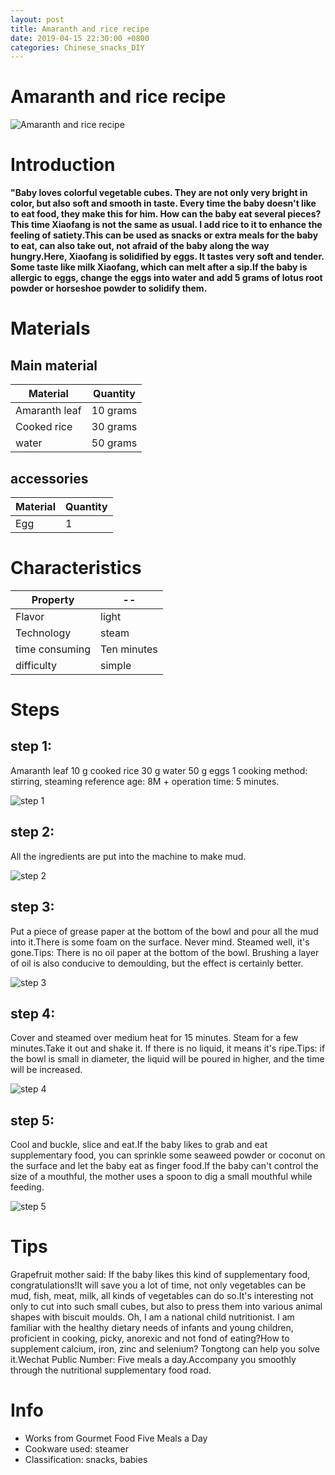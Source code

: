 ```yaml
---
layout: post
title: Amaranth and rice recipe
date: 2019-04-15 22:30:00 +0800
categories: Chinese_snacks_DIY
---
```


# Amaranth and rice recipe

![Amaranth and rice recipe]({{site.baseurl}}/img/424081/424081.jpg)

# Introduction

**"Baby loves colorful vegetable cubes. They are not only very bright in color, but also soft and smooth in taste. Every time the baby doesn't like to eat food, they make this for him. How can the baby eat several pieces?This time Xiaofang is not the same as usual. I add rice to it to enhance the feeling of satiety.This can be used as snacks or extra meals for the baby to eat, can also take out, not afraid of the baby along the way hungry.Here, Xiaofang is solidified by eggs. It tastes very soft and tender. Some taste like milk Xiaofang, which can melt after a sip.If the baby is allergic to eggs, change the eggs into water and add 5 grams of lotus root powder or horseshoe powder to solidify them.**

# Materials


## Main material

Material|Quantity
--|--
Amaranth leaf|10 grams
Cooked rice|30 grams
water|50 grams

## accessories

Material|Quantity
--|--
Egg|1

# Characteristics

Property|--
--|--
Flavor|light
Technology|steam
time consuming|Ten minutes
difficulty|simple

# Steps

## step 1:

Amaranth leaf 10 g cooked rice 30 g water 50 g eggs 1 cooking method: stirring, steaming reference age: 8M + operation time: 5 minutes.

![step 1]({{site.baseurl}}/img/424081/1.jpg)

## step 2:

All the ingredients are put into the machine to make mud.

![step 2]({{site.baseurl}}/img/424081/2.jpg)

## step 3:

Put a piece of grease paper at the bottom of the bowl and pour all the mud into it.There is some foam on the surface. Never mind. Steamed well, it's gone.Tips: There is no oil paper at the bottom of the bowl. Brushing a layer of oil is also conducive to demoulding, but the effect is certainly better.

![step 3]({{site.baseurl}}/img/424081/3.jpg)

## step 4:

Cover and steamed over medium heat for 15 minutes. Steam for a few minutes.Take it out and shake it. If there is no liquid, it means it's ripe.Tips: if the bowl is small in diameter, the liquid will be poured in higher, and the time will be increased.

![step 4]({{site.baseurl}}/img/424081/4.jpg)

## step 5:

Cool and buckle, slice and eat.If the baby likes to grab and eat supplementary food, you can sprinkle some seaweed powder or coconut on the surface and let the baby eat as finger food.If the baby can't control the size of a mouthful, the mother uses a spoon to dig a small mouthful while feeding.

![step 5]({{site.baseurl}}/img/424081/5.jpg)

# Tips

Grapefruit mother said: If the baby likes this kind of supplementary food, congratulations!It will save you a lot of time, not only vegetables can be mud, fish, meat, milk, all kinds of vegetables can do so.It's interesting not only to cut into such small cubes, but also to press them into various animal shapes with biscuit moulds. Oh, I am a national child nutritionist. I am familiar with the healthy dietary needs of infants and young children, proficient in cooking, picky, anorexic and not fond of eating?How to supplement calcium, iron, zinc and selenium? Tongtong can help you solve it.Wechat Public Number: Five meals a day.Accompany you smoothly through the nutritional supplementary food road.

# Info

- Works from Gourmet Food Five Meals a Day
- Cookware used: steamer
- Classification: snacks, babies